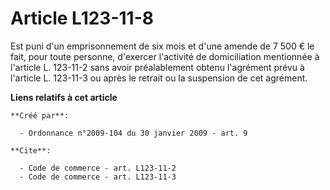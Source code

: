 # Article L123-11-8

Est puni d'un emprisonnement de six mois et d'une amende de 7 500 € le fait, pour toute personne, d'exercer l'activité de
domiciliation mentionnée à l'article L. 123-11-2 sans avoir préalablement obtenu l'agrément prévu à l'article L. 123-11-3 ou
après le retrait ou la suspension de cet agrément.

**Liens relatifs à cet article**

	**Créé par**:

	  - Ordonnance n°2009-104 du 30 janvier 2009 - art. 9

	**Cite**:

	  - Code de commerce - art. L123-11-2
	  - Code de commerce - art. L123-11-3
